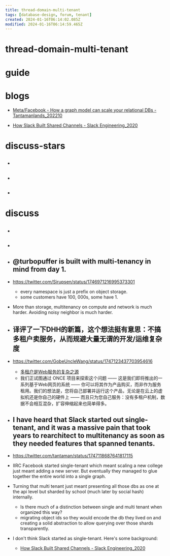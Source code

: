```yaml
---
title: thread-domain-multi-tenant
tags: [database-design, forum, tenant]
created: 2024-01-16T06:14:02.085Z
modified: 2024-01-16T06:14:59.465Z
---
```


# thread-domain-multi-tenant

# guide

# blogs
- [Meta/Facebook - How a graph model can scale your relational DBs - Tantamanlands_202210](https://tantaman.com/2022-10-19-meta-scales-mysql.html)

- [How Slack Built Shared Channels - Slack Engineering_2020](https://slack.engineering/how-slack-built-shared-channels/)
# discuss-stars
- ## 

- ## 

- ## 
# discuss
- ## 

- ## 

- ## @turbopuffer is built with multi-tenancy in mind from day 1. 
- https://twitter.com/Sirupsen/status/1746971216995373301
  - every namespace is just a prefix on object storage. 
  - some customers have 100, 000s, some have 1.
- More than storage, multitenancy on compute and network is much harder. Avoiding noisy neighbor is much harder.

- ## 译评了一下DHH的新篇，这个想法挺有意思：不搞多租户卖服务，从而规避大量无谓的开发/运维复杂度
- https://twitter.com/GobeUncleWang/status/1747123437703954616
  - [多租户是Web服务的复杂之源](https://mp.weixin.qq.com/s/jKv9l_ro6rWei4QnXck-zw)
  - 我们正试图通过 ONCE 项目来探索这个问题 —— 这是我们即将推出的一系列基于Web网页的系统 —— 你可以将其作为产品购买，而非作为服务租用。我们的想法是，您将自己部署并运行这个产品，无论是在云上的虚拟机还是你自己的硬件上 —— 而且只为您自己服务：没有多租户机制，数据不会相互混杂，扩容伸缩起来也简单得多。

- ## I have heard that Slack started out single-tenant, and it was a massive pain that took years to rearchitect to multitenancy as soon as they needed features that spanned tenants.
- https://twitter.com/tantaman/status/1747118687641817115
- IIRC Facebook started single-tenant which meant scaling a new college just meant adding a new server. But eventually they managed to glue together the entire world into a single graph. 
- Turning that multi tenant just meant presenting all those dbs as one at the api level but sharded by school (much later by social hash) internally.
  - Is there much of a distinction between single and multi tenant when organized this way?
  - migrating object ids so they would encode the db they lived on and creating a solid abstraction to allow querying over those shards transparently.

- I don't think Slack started as single-tenant. Here's some background:
  - [How Slack Built Shared Channels - Slack Engineering_2020](https://slack.engineering/how-slack-built-shared-channels/)
